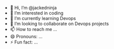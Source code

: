 - 👋 Hi, I’m @jackedninja
- 👀 I’m interested in coding
- 🌱 I’m currently learning Devops
- 💞️ I’m looking to collaborate on Devops projects
- 📫 How to reach me ...
- 😄 Pronouns: ...
- ⚡ Fun fact: ...

<!---
jackedninja/jackedninja is a ✨ special ✨ repository because its `README.md` (this file) appears on your GitHub profile.
You can click the Preview link to take a look at your changes.
--->
